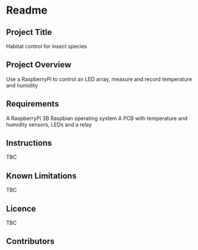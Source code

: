 # Readme

## Project Title
Habitat control for insect species

## Project Overview
Use a RaspberryPi to control an LED array, measure and record temperature and humidity

## Requirements
A RaspberryPi 3B
Raspbian operating system
A PCB with temperature and humidity sensors, LEDs and a relay

## Instructions
TBC

## Known Limitations
TBC

## Licence
TBC

## Contributors
